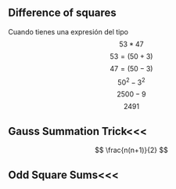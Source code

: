 ## Difference of squares
Cuando tienes una expresión del tipo 
$$ 53 * 47 $$
$$ 53 = (50 + 3) $$
$$ 47 = (50 - 3) $$
$$ 50^2 - 3^2 $$
$$ 2500 - 9 $$
$$ 2491$$
## Gauss Summation Trick<<<
$$ \frac{n(n+1)}{2} $$
## Odd Square Sums<<<
